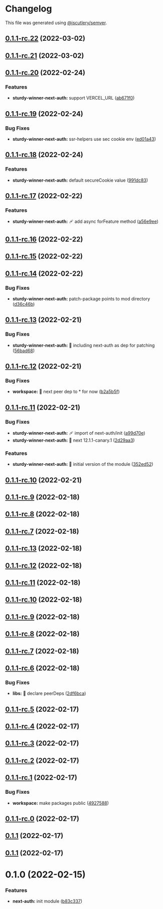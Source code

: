 # Changelog

This file was generated using [@jscutlery/semver](https://github.com/jscutlery/semver).

## [0.1.1-rc.22](https://github.com/codeyourfaceoff/nest4next/compare/v0.1.1-rc.21...v0.1.1-rc.22) (2022-03-02)



## [0.1.1-rc.21](https://github.com/codeyourfaceoff/sturdy-winner/compare/v0.1.1-rc.20...v0.1.1-rc.21) (2022-03-02)



## [0.1.1-rc.20](https://github.com/codeyourfaceoff/compare/v0.1.1-rc.19...v0.1.1-rc.20) (2022-02-24)

### Features

- **sturdy-winner-next-auth:** support VERCEL_URL ([ab671f0](https://github.com/codeyourfaceoff/commit/ab671f09938279b8c7996d832d4a9cb3c4e5e4d0))

## [0.1.1-rc.19](https://github.com/codeyourfaceoff/compare/v0.1.1-rc.18...v0.1.1-rc.19) (2022-02-24)

### Bug Fixes

- **sturdy-winner-next-auth:** ssr-helpers use sec cookie env ([ed01a43](https://github.com/codeyourfaceoff/commit/ed01a43359c97cdbe72c97c0a0bd702c03b768ee))

## [0.1.1-rc.18](https://github.com/codeyourfaceoff/compare/v0.1.1-rc.17...v0.1.1-rc.18) (2022-02-24)

### Features

- **sturdy-winner-next-auth:** default secureCookie value ([991dc83](https://github.com/codeyourfaceoff/commit/991dc83774cdf19e5b322b927893406567d37745))

## [0.1.1-rc.17](https://github.com/codeyourfaceoff/compare/v0.1.1-rc.16...v0.1.1-rc.17) (2022-02-22)

### Features

- **sturdy-winner-next-auth:** :adhesive_bandage: add async forFeature method ([a56e9ee](https://github.com/codeyourfaceoff/commit/a56e9eeab98ae01a2c7a8eed18e98142932c5363))

## [0.1.1-rc.16](https://github.com/codeyourfaceoff/compare/v0.1.1-rc.15...v0.1.1-rc.16) (2022-02-22)

## [0.1.1-rc.15](https://github.com/codeyourfaceoff/compare/v0.1.1-rc.14...v0.1.1-rc.15) (2022-02-22)

## [0.1.1-rc.14](https://github.com/codeyourfaceoff/compare/v0.1.1-rc.13...v0.1.1-rc.14) (2022-02-22)

### Bug Fixes

- **sturdy-winner-next-auth:** patch-package points to mod directory ([d36c46b](https://github.com/codeyourfaceoff/commit/d36c46bf03ff5543cd465e2e016ff594ce6b02d0))

## [0.1.1-rc.13](https://github.com/codeyourfaceoff/compare/v0.1.1-rc.12...v0.1.1-rc.13) (2022-02-21)

### Bug Fixes

- **sturdy-winner-next-auth:** :pushpin: including next-auth as dep for patching ([56bad68](https://github.com/codeyourfaceoff/commit/56bad6895249a1965529d1cef7a0be531be70745))

## [0.1.1-rc.12](https://github.com/codeyourfaceoff/compare/v0.1.1-rc.11...v0.1.1-rc.12) (2022-02-21)

### Bug Fixes

- **workspace:** :pushpin: next peer dep to \* for now ([b2a5b5f](https://github.com/codeyourfaceoff/commit/b2a5b5fe049507e5259b3c63b570deb5a2437a4d))

## [0.1.1-rc.11](https://github.com/codeyourfaceoff/compare/v0.1.1-rc.10...v0.1.1-rc.11) (2022-02-21)

### Bug Fixes

- **sturdy-winner-next-auth:** :adhesive_bandage: import of next-auth/init ([a99d70e](https://github.com/codeyourfaceoff/commit/a99d70ef40b9e2d62352afed9a8f2fe702c68793))
- **sturdy-winner-next-auth:** :pushpin: next 12.1.1-canary.1 ([2d29aa3](https://github.com/codeyourfaceoff/commit/2d29aa3f4c569586cc4f1b6a6f5340dc9918ab16))

### Features

- **sturdy-winner-next-auth:** :rocket: initial version of the module ([352ed52](https://github.com/codeyourfaceoff/commit/352ed52f151620bd240d9d6867f161539f762a30))

## [0.1.1-rc.10](https://github.com/codeyourfaceoff/compare/v0.1.1-rc.9...v0.1.1-rc.10) (2022-02-21)

## [0.1.1-rc.9](https://github.com/codeyourfaceoff/compare/v0.1.1-rc.8...v0.1.1-rc.9) (2022-02-18)

## [0.1.1-rc.8](https://github.com/codeyourfaceoff/compare/v0.1.1-rc.7...v0.1.1-rc.8) (2022-02-18)

## [0.1.1-rc.7](https://github.com/codeyourfaceoff/compare/v0.1.1-rc.6...v0.1.1-rc.7) (2022-02-18)

## [0.1.1-rc.13](https://github.com/codeyourfaceoff/compare/v0.1.1-rc.12...v0.1.1-rc.13) (2022-02-18)

## [0.1.1-rc.12](https://github.com/codeyourfaceoff/compare/v0.1.1-rc.11...v0.1.1-rc.12) (2022-02-18)

## [0.1.1-rc.11](https://github.com/codeyourfaceoff/compare/v0.1.1-rc.10...v0.1.1-rc.11) (2022-02-18)

## [0.1.1-rc.10](https://github.com/codeyourfaceoff/compare/v0.1.1-rc.9...v0.1.1-rc.10) (2022-02-18)

## [0.1.1-rc.9](https://github.com/codeyourfaceoff/compare/v0.1.1-rc.8...v0.1.1-rc.9) (2022-02-18)

## [0.1.1-rc.8](https://github.com/codeyourfaceoff/compare/v0.1.1-rc.7...v0.1.1-rc.8) (2022-02-18)

## [0.1.1-rc.7](https://github.com/codeyourfaceoff/compare/v0.1.1-rc.6...v0.1.1-rc.7) (2022-02-18)

## [0.1.1-rc.6](https://github.com/codeyourfaceoff/compare/v0.1.1-rc.5...v0.1.1-rc.6) (2022-02-18)

### Bug Fixes

- **libs:** :pushpin: declare peerDeps ([2df6bca](https://github.com/codeyourfaceoff/commit/2df6bca4dbfaabb32fe8e960f01595b604480846))

## [0.1.1-rc.5](https://github.com/codeyourfaceoff/compare/v0.1.1-rc.4...v0.1.1-rc.5) (2022-02-17)

## [0.1.1-rc.4](https://github.com/codeyourfaceoff/compare/v0.1.1-rc.3...v0.1.1-rc.4) (2022-02-17)

## [0.1.1-rc.3](https://github.com/codeyourfaceoff/compare/v0.1.1-rc.2...v0.1.1-rc.3) (2022-02-17)

## [0.1.1-rc.2](https://github.com/codeyourfaceoff/compare/v0.1.1-rc.1...v0.1.1-rc.2) (2022-02-17)

## [0.1.1-rc.1](https://github.com/codeyourfaceoff/compare/v0.1.1-rc.0...v0.1.1-rc.1) (2022-02-17)

### Bug Fixes

- **workspace:** make packages public ([4927588](https://github.com/codeyourfaceoff/commit/49275883e6c5bc7c3cf1f2a78d87f43ce9025582))

## [0.1.1-rc.0](https://github.com/codeyourfaceoff/compare/v0.1.0-rc4...v0.1.1-rc.0) (2022-02-17)

## [0.1.1](https://github.com/codeyourfaceoff/compare/v0.1.0-rc4...v0.1.1) (2022-02-17)

## [0.1.1](https://github.com/codeyourfaceoff/compare/v0.1.0-rc4...v0.1.1) (2022-02-17)

# 0.1.0 (2022-02-15)

### Features

- **next-auth:** init module ([b83c337](https://github.com/codeyourfaceoff/commit/b83c3374671eb7ff78e564fcfa6d611ac288d9be))
